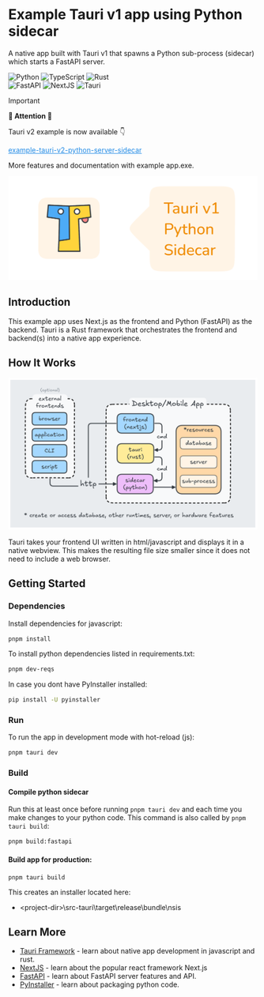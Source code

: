# Example Tauri v1 app using Python sidecar

A native app built with Tauri v1 that spawns a Python sub-process (sidecar) which starts a FastAPI server.

![Python](https://img.shields.io/badge/-Python-000?&logo=Python)
![TypeScript](https://img.shields.io/badge/-TypeScript-000?&logo=TypeScript)
![Rust](https://img.shields.io/badge/-Rust-000?&logo=Rust)
<br>
![FastAPI](https://img.shields.io/badge/-FastAPI-000?&logo=fastapi)
![NextJS](https://img.shields.io/badge/-NextJS-000?&logo=nextdotjs)
![Tauri](https://img.shields.io/badge/-Tauri-000?&logo=Tauri)

> [!IMPORTANT]
>
> <strong>🚨 Attention 🚨</strong>
>
> Tauri v2 example is now available 👇
>
> <a href="https://github.com/dieharders/example-tauri-v2-python-server-sidecar" style="color: #228be6">example-tauri-v2-python-server-sidecar</a>
>
> More features and documentation with example app.exe.

<!-- <h2 align="center" style="padding: 0.5rem; margin-bottom: 1rem; font-weight: bold; background-color: #fab005; color: black; width: 100%; height: auto; text-align: center;">👀 🚨 Attention 🚨 👀<br/>Tauri v2 example is now available:<br/><a href="https://github.com/dieharders/example-tauri-v2-python-server-sidecar" style="color: #228be6">example-tauri-v2-python-server-sidecar</a>
<p style="font-weight: normal">More features, build scripts, examples and documentation.</p></h2> -->

![logo](extras/sidecar-logo.png "python sidecar logo")

## Introduction

This example app uses Next.js as the frontend and Python (FastAPI) as the backend. Tauri is a Rust framework that orchestrates the frontend and backend(s) into a native app experience.

## How It Works

![python sidecar architecture](extras/diagram.png "python sidecar architecture")

Tauri takes your frontend UI written in html/javascript and displays it in a native webview. This makes the resulting file size smaller since it does not need to include a web browser.

## Getting Started

### Dependencies

Install dependencies for javascript:

```bash
pnpm install
```

To install python dependencies listed in requirements.txt:

```bash
pnpm dev-reqs
```

In case you dont have PyInstaller installed:

```bash
pip install -U pyinstaller
```

### Run

To run the app in development mode with hot-reload (js):

```bash
pnpm tauri dev
```

### Build

#### Compile python sidecar

Run this at least once before running `pnpm tauri dev` and each time you make changes to your python code. This command is also called by `pnpm tauri build`:

```bash
pnpm build:fastapi
```

#### Build app for production:

```
pnpm tauri build
```

This creates an installer located here:

- \<project-dir>\src-tauri\target\release\bundle\nsis

## Learn More

- [Tauri Framework](https://tauri.app/) - learn about native app development in javascript and rust.
- [NextJS](https://nextjs.org/docs) - learn about the popular react framework Next.js
- [FastAPI](https://fastapi.tiangolo.com/) - learn about FastAPI server features and API.
- [PyInstaller](https://pyinstaller.org/en/stable/) - learn about packaging python code.
